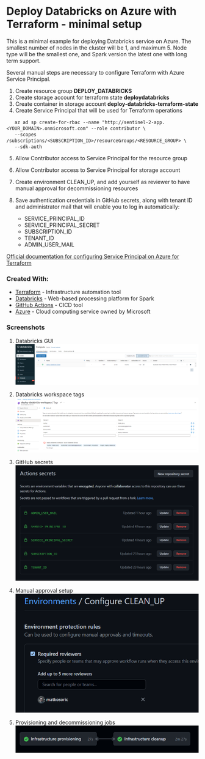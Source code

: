 # Deploy Databricks on Azure with Terraform - minimal setup

This is a minimal example for deploying Databricks service on Azure.
The smallest number of nodes in the cluster will be 1, and maximum 5.
Node type will be the smallest one, and Spark version the latest one with long term support.

Several manual steps are necessary to configure Terraform with Azure Service Principal.

1. Create resource group **DEPLOY_DATABRICKS**
2. Create storage account for terraform state **deploydatabricks**
3. Create container in storage account **deploy-databricks-terraform-state**
4. Create Service Principal that will be used for Terraform operations 

```
   az ad sp create-for-rbac --name "http://sentinel-2-app.<YOUR_DOMAIN>.onmicrosoft.com" --role contributor \
   --scopes /subscriptions/<SUBSCRIPTION_ID>/resourceGroups/<RESOURCE_GROUP> \
   --sdk-auth
```

5. Allow Contributor access to Service Principal for the resource group
6. Allow Contributor access to Service Principal for storage account
7. Create environment CLEAN_UP, and add yourself as reviewer to have manual approval for decommissioning resources   
8. Save authentication credentials in GitHub secrets,
   along with tenant ID and administrator mail that will enable you to log in automatically:

   * SERVICE_PRINCIPAL_ID
   * SERVICE_PRINCIPAL_SECRET
   * SUBSCRIPTION_ID
   * TENANT_ID
   * ADMIN_USER_MAIL

   
[Official documentation for configuring Service Principal on Azure for Terraform](https://registry.terraform.io/providers/hashicorp/azuread/latest/docs/guides/service_principal_client_secret)


### Created With:

* [Terraform](https://www.terraform.io/) - Infrastructure automation tool
* [Databricks](https://databricks.com/) - Web-based processing platform for Spark 
* [GitHub Actions](https://docs.github.com/en/actions) - CICD tool
* [Azure](https://portal.azure.com/) - Cloud computing service owned by Microsoft


### Screenshots

1. Databricks GUI
![Databricks GUI](https://raw.githubusercontent.com/matkosoric/deploy-databricks-with-terraform/main/docs/databricks-gui.PNG?raw=true "")

2. Databricks workspace tags
![Databricks tags](https://raw.githubusercontent.com/matkosoric/deploy-databricks-with-terraform/main/docs/databricks-tags.PNG?raw=true "")
   
3. GitHub secrets
![GitHub secrets](https://raw.githubusercontent.com/matkosoric/deploy-databricks-with-terraform/main/docs/github-secrets.PNG?raw=true "")

4. Manual approval setup
![Manual approval](https://raw.githubusercontent.com/matkosoric/deploy-databricks-with-terraform/main/docs/manual_approval.PNG?raw=true "")

5. Provisioning and decommissioning jobs
![GitHub jobs](https://raw.githubusercontent.com/matkosoric/deploy-databricks-with-terraform/main/docs/github-jobs.PNG?raw=true "")
